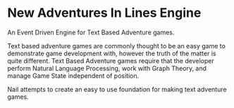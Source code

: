 New Adventures In Lines Engine
==============================

An Event Driven Engine for Text Based Adventure games.

Text based adventure games are commonly thought to be an
easy game to demonstrate game development with, however
the truth of the matter is quite different. Text Based
Adventure games require that the developer perform 
Natural Language Processing, work with Graph Theory,
and manage Game State independent of position.

Nail attempts to create an easy to use foundation for 
making text adventure games. 
